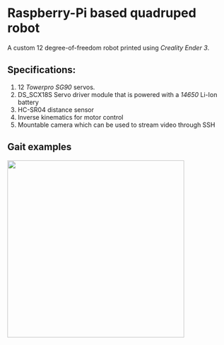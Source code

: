 # Raspberry-Pi based quadruped robot

A custom 12 degree-of-freedom robot printed using *Creality Ender 3*.

## Specifications:

1. 12 *Towerpro SG90* servos.
2. DS_SCX18S Servo driver module that is powered with a *14650* Li-Ion battery
3. HC-SR04 distance sensor
4. Inverse kinematics for motor control
5. Mountable camera which can be used to stream video through SSH

##            Gait examples

<img src="assets/quadruped.gif" width="400">
